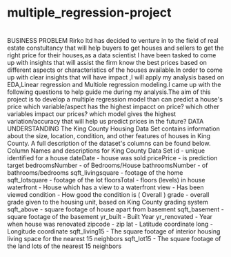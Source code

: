# multiple_regression-project
# 

BUSINESS PROBLEM
Rirko ltd has decided to venture in to the field of real estate constultancy that will help buyers to get houses and sellers to get the right price for their houses,as a data scientist I have been tasked to come up with insights that will assist the firm know the best prices based on different aspects or characteristics of the houses available.In order to come up with clear insights that will have impact ,I will apply my analysis based on EDA,Linear regression and Multiole regression modeling.I came up with the following questions to help guide me during my analysis.The aim of this project is to develop a multiple regression model than can predict a house's price
which variable/aspect has the highest impacct on price?
which other variables impact our prices?
which model gives the highest variation/accuracy that will help us predict prices in the future?
DATA UNDERSTANDING
The King County Housing Data Set contains information about the size, location, condition, and other features of houses in King County. A full description of the dataset's columns can be found below.
Column Names and descriptions for King County Data Set
id - unique identified for a house
dateDate - house was sold
pricePrice - is prediction target
bedroomsNumber - of Bedrooms/House
bathroomsNumber - of bathrooms/bedrooms
sqft_livingsquare - footage of the home
sqft_lotsquare - footage of the lot
floorsTotal - floors (levels) in house
waterfront - House which has a view to a waterfront
view - Has been viewed
condition - How good the condition is ( Overall )
grade - overall grade given to the housing unit, based on King County grading system
sqft_above - square footage of house apart from basement
sqft_basement - square footage of the basement
yr_built - Built Year
yr_renovated - Year when house was renovated
zipcode - zip
lat - Latitude coordinate
long - Longitude coordinate
sqft_living15 - The square footage of interior housing living space for the nearest 15 neighbors
sqft_lot15 - The square footage of the land lots of the nearest 15 neighbors
